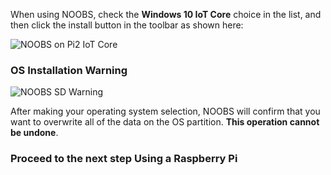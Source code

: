 When using NOOBS, check the **Windows 10 IoT Core** choice in the list, and then click the install button in the toolbar as shown here:

![NOOBS on Pi2 IoT Core]({{site.baseurl}}/Resources/images/noobs/noobs-on-pi2-iot-core.jpg)

### OS Installation Warning

![NOOBS SD Warning]({{site.baseurl}}/Resources/images/noobs/noobs-sd-warning.jpg)

After making your operating system selection, NOOBS will confirm that you want to overwrite all of the data on the OS partition. **This operation cannot be undone**. 

### Proceed to the next step **Using a Raspberry Pi**


